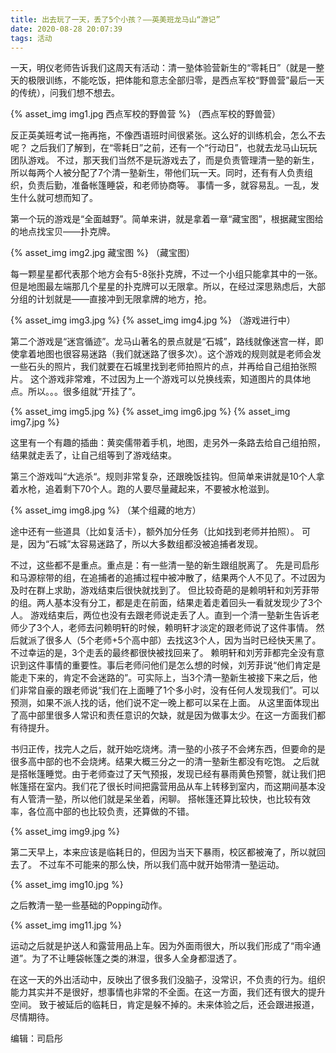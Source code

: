 ```yaml
---
title: 出去玩了一天，丢了5个小孩？——英美班龙马山“游记”
date: 2020-08-28 20:07:39
tags: 活动
---
```


一天，明仪老师告诉我们这周天有活动：清一塾体验营新生的“零耗日”（就是一整天的极限训练，不能吃饭，把体能和意志全部归零，是西点军校“野兽营”最后一天的传统），问我们想不想去。

<!--more-->

<style type="text/css">
    img {
        border: 2px solid #ddd;
    }
</style>

{% asset_img img1.jpg 西点军校的野兽营 %}
（西点军校的野兽营）

反正英美班考试一拖再拖，不像西语班时间很紧张。这么好的训练机会，怎么不去呢？
之后我们了解到，在“零耗日”之前，还有一个“行动日”，也就去龙马山玩玩团队游戏。
不过，那天我们当然不是玩游戏去了，而是负责管理清一塾的新生，所以每两个人被分配了7个清一塾新生，带他们玩一天。同时，还有有人负责组织，负责后勤，准备帐篷睡袋，和老师协商等。
事情一多，就容易乱。一乱，发生什么就可想而知了。

第一个玩的游戏是“全面越野”。简单来讲，就是拿着一章“藏宝图”，根据藏宝图给的地点找宝贝——扑克牌。

{% asset_img img2.jpg 藏宝图 %}
（藏宝图）

每一颗星星都代表那个地方会有5-8张扑克牌，不过一个小组只能拿其中的一张。但是地图最左端那几个星星的扑克牌可以无限拿。所以，在经过深思熟虑后，大部分组的计划就是——直接冲到无限拿牌的地方，抢。

{% asset_img img3.jpg %}
{% asset_img img4.jpg %}
（游戏进行中）

第二个游戏是“迷宫循迹”。龙马山著名的景点就是“石城”，路线就像迷宫一样，即使拿着地图也很容易迷路（我们就迷路了很多次）。这个游戏的规则就是老师会发一些石头的照片，我们就要在石城里找到老师拍照片的点，并再给自己组拍张照片。
这个游戏非常难，不过因为上一个游戏可以兑换线索，知道图片的具体地点。所以。。。很多组就“开挂了”。

{% asset_img img5.jpg %}
{% asset_img img6.jpg %}
{% asset_img img7.jpg %}

这里有一个有趣的插曲：黄奕儒带着手机，地图，走另外一条路去给自己组拍照，结果就走丢了，让自己组等到了游戏结束。

第三个游戏叫“大逃杀“。规则非常复杂，还跟晚饭挂钩。但简单来讲就是10个人拿着水枪，追着剩下70个人。跑的人要尽量藏起来，不要被水枪滋到。

{% asset_img img8.jpg %}
（某个组藏的地方）

途中还有一些道具（比如复活卡），额外加分任务（比如找到老师并拍照）。
可是，因为“石城”太容易迷路了，所以大多数组都没被追捕者发现。

不过，这些都不是重点。重点是：有一些清一塾的新生跟组脱离了。
先是司启彤和马源棕带的组，在追捕者的追捕过程中被冲散了，结果两个人不见了。不过因为及时在群上求助，游戏结束后很快就找到了。
但比较奇葩的是赖明轩和刘芳菲带的组。两人基本没有分工，都是走在前面，结果走着走着回头一看就发现少了3个人。
游戏结束后，两位也没有去跟老师说走丢了人。直到一个清一塾新生告诉老师少了3个人，老师去问赖明轩的时候，赖明轩才淡定的跟老师说了这件事情。
然后就派了很多人（5个老师+5个高中部）去找这3个人，因为当时已经快天黑了。不过幸运的是，3个走丢的最终都很快被找回来了。
赖明轩和刘芳菲都完全没有意识到这件事情的重要性。事后老师问他们是怎么想的时候，刘芳菲说“他们肯定是能走下来的，肯定不会迷路的”。可实际上，当3个清一塾新生被接下来之后，他们非常自豪的跟老师说“我们在上面睡了1个多小时，没有任何人发现我们”。可以预测，如果不派人找的话，他们说不定一晚上都可以呆在上面。
从这里面体现出了高中部里很多人常识和责任意识的欠缺，就是因为做事太少。在这一方面我们都有待提升。

书归正传，找完人之后，就开始吃烧烤。清一塾的小孩子不会烤东西，但要命的是很多高中部的也不会烧烤。结果大概三分之一的清一塾新生都没有吃饱。
之后就是搭帐篷睡觉。由于老师查过了天气预报，发现已经有暴雨黄色预警，就让我们把帐篷搭在室内。我们花了很长时间把露营用品从车上转移到室内，而这期间基本没有人管清一塾，所以他们就是呆坐着，闲聊。
搭帐篷还算比较快，也比较有效率，各位高中部的也比较负责，还算做的不错。

{% asset_img img9.jpg %}

第二天早上，本来应该是临耗日的，但因为当天下暴雨，校区都被淹了，所以就回去了。
不过车不可能来的那么快，所以我们高中就开始带清一塾运动。

{% asset_img img10.jpg %}

之后教清一塾一些基础的Popping动作。

{% asset_img img11.jpg %}

运动之后就是护送人和露营用品上车。因为外面雨很大，所以我们形成了“雨伞通道”。为了不让睡袋帐篷之类的淋湿，很多人全身都湿透了。

在这一天的外出活动中，反映出了很多我们没脑子，没常识，不负责的行为。组织能力其实并不是很好，想事情也非常的不全面。在这一方面，我们还有很大的提升空间。
致于被延后的临耗日，肯定是躲不掉的。未来体验之后，还会跟进报道，尽情期待。


编辑：司启彤
